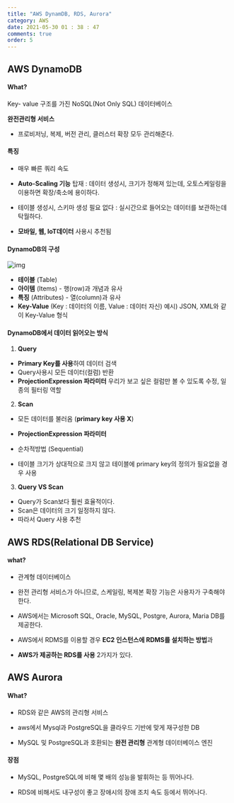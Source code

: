 ```yaml
---
title: "AWS DynamDB, RDS, Aurora"
category: AWS
date: 2021-05-30 01 : 38 : 47
comments: true
order: 5
---
```




## AWS DynamoDB

#### What?

Key- value 구조를 가진 NoSQL(Not Only SQL) 데이터베이스

**완전관리형 서비스** 

- 프로비저닝, 복제, 버전 관리, 클러스터 확장 모두 관리해준다.

#### 특징

- 매우 빠른 쿼리 속도

- **Auto-Scaling 기능** 탑재 : 데이터 생성시, 크기가 정해져 있는데, 오토스케일링을 이용하면 확장/축소에 용이하다.

- 테이블 생성시, 스키마 생성 필요 없다 : 실시간으로 들어오는 데이터를 보관하는데 탁월하다.

- **모바일, 웹, IoT데이터** 사용시 추천됨

#### DynamoDB의 구성

![img](https://media.vlpt.us/images/songa29/post/7e8e94b2-207d-4bfd-ba24-a8cb5612b135/image.png)

- **테이블** (Table)
- **아이템** (Items) - 행(row)과 개념과 유사
- **특징** (Attributes) - 열(column)과 유사
- **Key-Value** (Key : 데이터의 이름, Value : 데이터 자신)
  예시) JSON, XML와 같이 Key-Value 형식

#### DynamoDB에서 데이터 읽어오는 방식

1. **Query**

- **Primary Key를 사용**하여 데이터 검색
- Query사용시 모든 데이터(컬럼) 반환
- **ProjectionExpression 파라미터**
  우리가 보고 싶은 컬럼만 볼 수 있도록 수정, 일종의 필터링 역할

2. **Scan**

- 모든 데이터를 불러옴 (**primary key 사용 X**)

- **ProjectionExpression 파라미터**

- 순차적방법 (Sequential)

- 테이블 크기가 상대적으로 크지 않고 테이블에 primary key의 정의가 필요없을 경우 사용


3. **Query VS Scan**

- Query가 Scan보다 훨씬 효율적이다.
- Scan은 데이터의 크기 일정하지 않다.
- 따라서 Query 사용 추천



## AWS RDS(Relational DB Service)

#### what?

- 관계형 데이터베이스

- 완전 관리형 서비스가 아니므로, 스케일링, 복제본 확장 기능은 사용자가 구축해야 한다.

- AWS에서는 Microsoft SQL, Oracle, MySQL, Postgre, Aurora, Maria DB를 제공한다.

- AWS에서 RDMS를 이용할 경우 **EC2 인스턴스에 RDMS를 설치하는 방법**과

- **AWS가 제공하는 RDS를 사용** 2가지가 있다.



## AWS Aurora

#### What?

- RDS와 같은 AWS의 관리형 서비스

- aws에서 Mysql과 PostgreSQL을 클라우드 기반에 맞게 재구성한 DB

- MySQL 및 PostgreSQL과 호환되는 **완전 관리형** 관계형 데이터베이스 엔진

#### 장점

- MySQL, PostgreSQL에 비해 몇 배의 성능을 발휘하는 등 뛰어나다.

- RDS에 비해서도 내구성이 좋고 장애시의 장애 조치 속도 등에서 뛰어나다.
